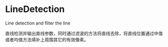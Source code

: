 # LineDetection
Line detection and fliter the line

直线检测并输出直线参数，同时通过滤波的方法将直线去除，将直线位置通过中值或者均值方法填补上周围其它的有效像素。
